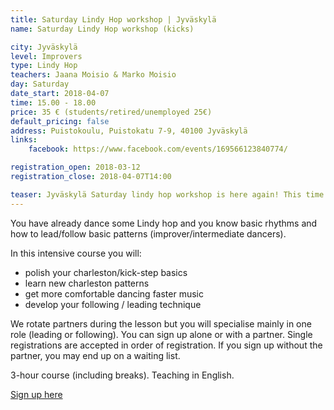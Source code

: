 ```yaml
---
title: Saturday Lindy Hop workshop | Jyväskylä
name: Saturday Lindy Hop workshop (kicks)

city: Jyväskylä
level: Improvers
type: Lindy Hop
teachers: Jaana Moisio & Marko Moisio
day: Saturday
date_start: 2018-04-07
time: 15.00 - 18.00
price: 35 € (students/retired/unemployed 25€)
default_pricing: false
address: Puistokoulu, Puistokatu 7-9, 40100 Jyväskylä
links:
    facebook: https://www.facebook.com/events/169566123840774/

registration_open: 2018-03-12
registration_close: 2018-04-07T14:00

teaser: Jyväskylä Saturday lindy hop workshop is here again! This time we focus on working with charleston, kick-steps and slightly faster tempos
---
```


You have already dance some Lindy hop and you know basic rhythms and how to lead/follow basic patterns (improver/intermediate dancers). 

In this intensive course you will:
- polish your charleston/kick-step basics 
- learn new charleston patterns 
- get more comfortable dancing faster music
- develop your following / leading technique 

We rotate partners during the lesson but you will specialise mainly in one role (leading or following). You can sign up alone or with a partner. Single registrations are accepted in order of registration. If you sign up without the partner, you may end up on a waiting list. 

3-hour course (including breaks). Teaching in English. 

<a href="https://docs.google.com/forms/d/e/1FAIpQLSdBMsvnJM83PhE9wg_LQAMzTabY94kkXGmf7V0sYrze2vICuA/viewform" target="_blank" class="button">Sign up here</a>



